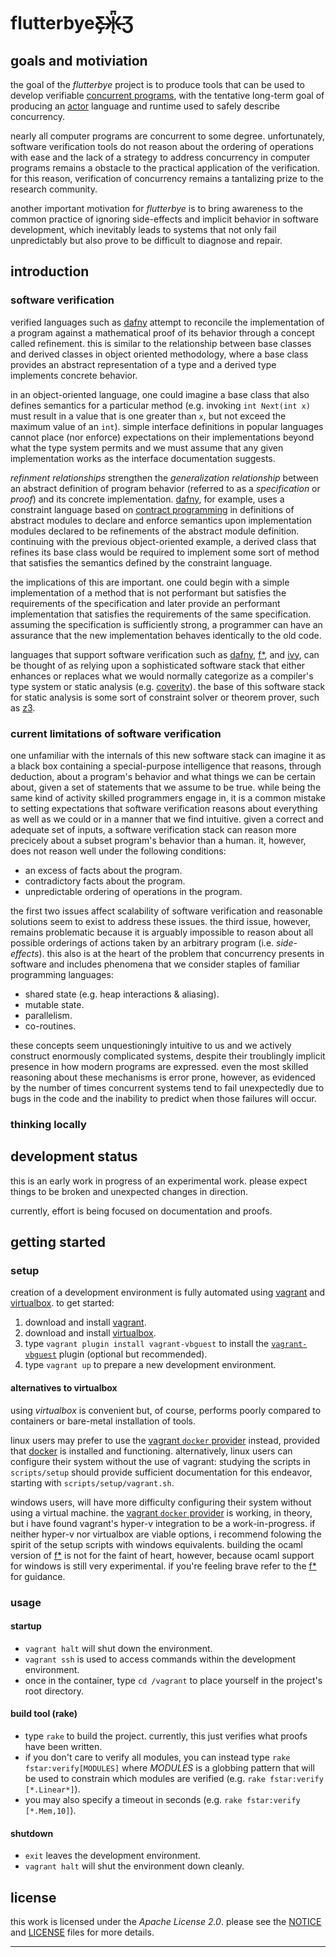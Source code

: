 flutterbyeƸ̵̡Ӝ̵̨̄Ʒ
=============

goals and motiviation
---------------------

the goal of the *flutterbye* project is to produce tools that can be used to develop verifiable [concurrent programs][concurrent computing on wikipedia], with the tentative long-term goal of producing an [actor][actor model on wikipedia] language and runtime used to safely describe concurrency.

nearly all computer programs are concurrent to some degree. unfortunately, software verification tools do not reason about the ordering of operations with ease and the lack of a strategy to address concurrency in computer programs remains a obstacle to the practical application of the verification. for this reason, verification of concurrency remains a tantalizing prize to the research community.

another important motivation for *flutterbye* is to bring awareness to the common practice of ignoring side-effects and implicit behavior in software development, which inevitably leads to systems that not only fail unpredictably but also prove to be difficult to diagnose and repair.

introduction
------------

### software verification

verified languages such as [dafny] attempt to reconcile the implementation of a program against a mathematical proof of its behavior through a concept called refinement. this is similar to the relationship between base classes and derived classes in object oriented methodology, where a base class provides an abstract representation of a type and a derived type implements concrete behavior.

in an object-oriented language, one could imagine a base class that also defines semantics for a particular method (e.g. invoking `int Next(int x)` must result in a value that is one greater than `x`, but not exceed the maximum value of an `int`). simple interface definitions in popular languages cannot place (nor enforce) expectations on their implementations beyond what the type system permits and we must assume that any given implementation works as the interface documentation suggests.

*refinment relationships* strengthen the *generalization relationship* between an abstract definition of program behavior (referred to as a *specification* or *proof*) and its concrete implementation. [dafny], for example, uses a constraint language based on [contract programming][design by contract on wikipedia] in definitions of abstract modules to declare and enforce semantics upon implementation modules declared to be refinements of the abstract module definition. continuing with the previous object-oriented example, a derived class that refines its base class would be required to implement some sort of method that satisfies the semantics defined by the constraint language.

the implications of this are important. one could begin with a simple implementation of a method that is not performant but satisfies the requirements of the specification and later provide an performant implementation that satisfies the requirements of the same specification. assuming the specification is sufficiently strong, a programmer can have an assurance that the new implementation behaves identically to the old code.

languages that support software verification such as [dafny], [f\*], and [ivy], can be thought of as relying upon a sophisticated software stack that either enhances or replaces what we would normally categorize as a compiler's type system or static analysis (e.g. [coverity]). the base of this software stack for static analysis is some sort of constraint solver or theorem prover, such as [z3].

### current limitations of software verification

one unfamiliar with the internals of this new software stack can imagine it as a black box containing a special-purpose intelligence that reasons, through deduction, about a program's behavior and what things we can be certain about, given a set of statements that we assume to be true. while being the same kind of activity skilled programmers engage in, it is a common mistake to setting expectations that software verification reasons about everything as well as we could or in a manner that we find intuitive. given a correct and adequate set of inputs, a software verification stack can reason more precicely about a subset program's behavior than a human. it, however, does not reason well under the following conditions:

- an excess of facts about the program.
- contradictory facts about the program.
- unpredictable ordering of operations in the program.

the first two issues affect scalability of software verification and reasonable solutions seem to exist to address these issues. the third issue, however, remains problematic because it is arguably impossible to reason about all possible orderings of actions taken by an arbitrary program (i.e. *side-effects*). this also is at the heart of the problem that concurrency presents in software and includes phenomena that we consider staples of familiar programming languages:

- shared state (e.g. heap interactions & aliasing).
- mutable state.
- parallelism.
- co-routines.

these concepts seem unquestioningly intuitive to us and we actively construct enormously complicated systems, despite their troublingly implicit presence in how modern programs are expressed. even the most skilled reasoning about these mechanisms is error prone, however, as evidenced by the number of times concurrent systems tend to fail unexpectedly due to bugs in the code and the inability to predict when those failures will occur.

### thinking locally

development status
------------------

this is an early work in progress of an experimental work. please expect things to be broken and unexpected changes in direction.

currently, effort is being focused on documentation and proofs.

getting started
---------------

### setup

creation of a development environment is fully automated using [vagrant] and [virtualbox]. to get started:

1. download and install [vagrant].
2. download and install [virtualbox].
3. type `vagrant plugin install vagrant-vbguest` to install the [`vagrant-vbguest`][vagrant-vbguest] plugin (optional but recommended).
4. type `vagrant up` to prepare a new development environment.

#### alternatives to virtualbox

using *virtualbox* is convenient but, of course, performs poorly compared to containers or bare-metal installation of tools.

linux users may prefer to use the [vagrant `docker` provider] instead, provided that [docker] is installed and functioning. alternatively, linux users can configure their system without the use of vagrant: studying the scripts in `scripts/setup` should provide sufficient documentation for this endeavor, starting with `scripts/setup/vagrant.sh`.

windows users, will have more difficulty configuring their system without using a virtual machine. the [vagrant `docker` provider] is working, in theory, but i have found vagrant's hyper-v integration to be a work-in-progress. if neither hyper-v nor virtualbox are viable options, i recommend folowing the spirit of the setup scripts with windows equivalents. building the ocaml version of [f\*] is not for the faint of heart, however, because ocaml support for windows is still very experimental. if you're feeling brave refer to the [f\*] for guidance.

### usage

#### startup
- `vagrant halt` will shut down the environment.
- `vagrant ssh` is used to access commands within the development environment.
- once in the container, type `cd /vagrant` to place yourself in the project's root directory.

#### build tool (rake)
- type `rake` to build the project. currently, this just verifies what proofs have been written.
- if you don't care to verify all modules, you can instead type `rake fstar:verify[MODULES]` where *MODULES* is a globbing pattern that will be used to constrain which modules are verified (e.g. `rake fstar:verify [*.Linear*]`).
- you may also specify a timeout in seconds (e.g. `rake fstar:verify [*.Mem,10]`).

#### shutdown
- `exit` leaves the development environment.
- `vagrant halt` will shut the environment down cleanly.


license
-------

this work is licensed under the *Apache License 2.0*. please see the [NOTICE] and [LICENSE] files for more details.

-----

[actor model on wikipedia]: https://en.wikipedia.org/wiki/Actor_model
[concurrent computing on wikipedia]: https://en.wikipedia.org/wiki/Concurrent_computing
[coverity]: https://www.coverity.com/
[dafny]: https://github.com/Microsoft/dafny
[design by contract on wikipedia]: https://en.wikipedia.org/wiki/Design_by_contract
[docker]: https://www.docker.com/
[f\*]: http://fstar-lang.org
[ivy]: https://github.com/Microsoft/ivy
[LICENSE]: ./LICENSE
[NOTICE]: ./NOTICE
[vagrant `docker` provider]: https://www.vagrantup.com/docs/docker/
[vagrant `hyperv` provider]: https://www.vagrantup.com/docs/hyperv/
[vagrant-vbguest]: https://github.com/dotless-de/vagrant-vbguest
[vagrant]: http://vagrantup.com
[virtualbox]: http://virtualbox.org
[z3]: https://github.com/Z3Prover/z3
